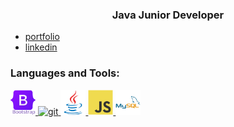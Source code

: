 <h3 align="center">Java Junior Developer</h3>

- [portfolio](https://morandev.github.io/portfolio-page/)
- [linkedin](https://www.linkedin.com/in/facumoransi/)

<h3 align="left">Languages and Tools:</h3>
<p align="left"> <a href="https://www.w3schools.com/bootstrap5" target="_blank"> <img src="https://raw.githubusercontent.com/devicons/devicon/master/icons/bootstrap/bootstrap-original-wordmark.svg" alt="bootstrap-5" width="40" height="40"/> </a> <a href="https://git-scm.com/" target="_blank"> <img src="https://www.vectorlogo.zone/logos/git-scm/git-scm-icon.svg" alt="git" width="40" height="40"/> </a> <a href="https://www.java.com" target="_blank"> <img src="https://raw.githubusercontent.com/devicons/devicon/master/icons/java/java-original.svg" alt="java" width="40" height="40"/> </a> <a href="https://developer.mozilla.org/en-US/docs/Web/JavaScript" target="_blank"> <img src="https://raw.githubusercontent.com/devicons/devicon/master/icons/javascript/javascript-original.svg" alt="javascript" width="40" height="40"/> </a> <a href="https://www.mysql.com/" target="_blank"> <img src="https://raw.githubusercontent.com/devicons/devicon/master/icons/mysql/mysql-original-wordmark.svg" alt="mysql" width="40" height="40"/> </a> </p>
